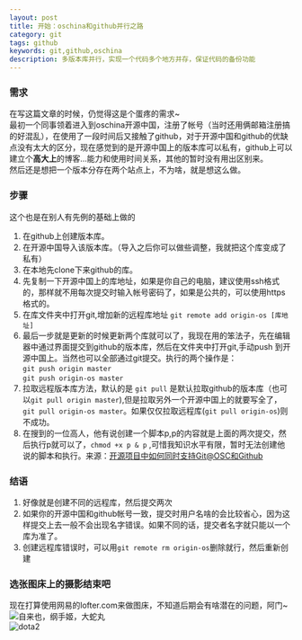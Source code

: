 ```yaml
---
layout: post
title: 开始：oschina和github并行之路
category: git
tags: github
keywords: git,github,oschina
description: 多版本库并行，实现一个代码多个地方并存，保证代码的备份功能
---  
```

### 需求  
在写这篇文章的时候，仍觉得这是个蛋疼的需求~  
最初一个同事领着进入到oschina开源中国，注册了帐号（当时还用俩邮箱注册搞的好混乱），在使用了一段时间后又接触了github，对于开源中国和github的优缺点没有太大的区分，现在感觉到的是开源中国上的版本库可以私有，github上可以建立个**高大上**的博客...能力和使用时间关系，其他的暂时没有用出区别来。  
然后还是想把一个版本分存在两个站点上，不为啥，就是想这么做。  

### 步骤  
这个也是在别人有先例的基础上做的  
1. 在github上创建版本库。  
2. 在开源中国导入该版本库。（导入之后你可以做些调整，我就把这个库变成了私有）  
3. 在本地先clone下来github的库。  
4. 先复制一下开源中国上的库地址，如果是你自己的电脑，建议使用ssh格式的，那样就不用每次提交时输入帐号密码了，如果是公共的，可以使用https格式的。  
5. 在库文件夹中打开git,增加新的远程库地址  `git remote add origin-os [库地址]`  
6. 最后一步就是更新的时候更新两个库就可以了，我现在用的笨法子，先在编辑器中通过界面提交到github的版本库，然后在文件夹中打开git,手动push 到开源中国上。当然也可以全部通过git提交。执行的两个操作是：  
 `git push origin master`  
 `git push origin-os master`  
7. 拉取远程版本库方法，默认的是 `git pull` 是默认拉取github的版本库（也可以`git pull origin master`),但是拉取另外一个开源中国上的就要写全了，`git pull origin-os master`。如果仅仅拉取远程库(`git pull origin-os`)则不成功。  
8. 在搜到的一位高人，他有说创建一个脚本p,p的内容就是上面的两次提交，然后执行p就可以了，`chmod +x p & p` ,可惜我知识水平有限，暂时无法创建他说的脚本和执行。来源：[开源项目中如何同时支持Git@OSC和Github](http://my.oschina.net/apdplat/blog/415849 "开源项目中如何同时支持Git@OSC和Github")  

### 结语  
1. 好像就是创建不同的远程库，然后提交两次
2. 如果你的开源中国和github帐号一致，提交时用户名啥的会比较省心，因为这样提交上去一般不会出现名字错误。如果不同的话，提交者名字就只能以一个库为准了。
3. 创建远程库错误时，可以用`git remote rm origin-os`删除就行，然后重新创建  

### 选张图床上的摄影结束吧
现在打算使用网易的lofter.com来做图床，不知道后期会有啥潜在的问题，阿门~  
![自来也，纲手姬，大蛇丸](http://imglf0.nosdn.127.net/img/Wk9RdWc3UUVnQWI3ZVkrSnd3TW5zZFpLMWkrYlpEK2RGR2gzbmVPbE1JRUhJKzBZS2ZkMDd3PT0.jpg?imageView&thumbnail=1680x0&quality=96&stripmeta=0&type=jpg)  
![dota2](http://imglf0.nosdn.127.net/img/VFNNRXpSdUdncmZiTEd6MkZlOWxrWWlQbldPTUdGbDlXUSt2YmdweDExb0VGMWsxeEc2Ty9RPT0.gif)
